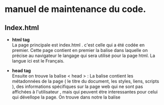 # manuel de maintenance du code.

## Index.html

  * <strong> html tag </strong>  
  La page principale est index.html . c'est celle qui a été codée en premier.
  Cette page contient en premier la balise <html lang="fr"> dans laquelle on précise au navigateur le langage qui sera utilisé pour la page html. La langue ici est le     Français.
  
 * <strong> head tag </strong>  
  Ensuite on trouve la balise < head > : La balise <head> contient les métadonnées de la page ( le titre du document, les styles, liens, scripts ), des informations         spécifiques sur la page web qui ne sont pas affichées à l'utilisateur , mais qui peuvent étre interessantes pour celui qui dévellope la page.
  On trouve dans notre <head> la balise <title> qui contient le titre de notre page HTML.
  et puis dans un second temps tout les differents liens et scripts qui permettent notre page de s'afficher correctement. exemple : lien vers le fichier css , liens vers   des scripts qui sont necessaires pour le chatbot , etc..
  Une remarque importante si on fait appel à des liens hypertextes externes, il faut que tout les lines commencent par HTTPS , sinon Github va juger que la connexion vers ce lien n'est pas sécurisé et bloquera donc l'accées à la page.
 
  * <strong> body tag </strong>  
   On peut dire que la balise <body> est decoupé en 3 principales partie : 
 1. la premiere partie contient la bare déroulante de la page, et qui represénte le Menu.  Cette bare se trouve déja sur presque toutes les pages de notre site, afin     de faciliter la navigation des utilisateurs dans le site. La bare déroulante a été developé avec du bootstrap , qu'on appelle à l'aide d'un <script> dans la partie    head.
    La bare de menu contient en tout 4 lien hypertextes. Le lien * Page principale qui te permet de revenir sur cette page quand tu es sur une autre page
    Le lien * Aide va te rediriger vers la page aide qui contient des informations sur l'utilisation du site web.
    le lien * Contacts te redirige vers une page dans laquelle on peut trouver un formulaire de contact pour laisser un message au propriétaire du site web.
    le lien * Decawish qui represente le nom du site web et qui est aussi un lien qui te redirige vers la page principale.
    Tout le code pour la bare déroulante se trouve dans la balise <header> </header>
 
   2. la deuxieme partie  contient les 6 articles et toutes les informations qui sont liées aux articles. Pour faire la mise-en page des articles ,on a du faire appel au fichier css du bootstrap. et afin d'afficher les informations liées aux articles ( images , prix , description ) on fait appel à un fichier javascript "affichage_articles.js" qui lui fait appel aussi à un fichier description.json qui contient toutes les informations liées aux articles sous format JSON.
tout le code lié à cette partie se trouve dans la balise <main> </main>

 3. La troisieme partie est la partie sur lauquelle le projet tourne, il s'agit du chatbot.
Globalement, il y a deux grandes catégories de chatterbots. On différencie les chatbots fonctionnant sur le principe du "pattern matching" (reconnaissance de mots-clés) et les chatbots basés sur le "deep learning" (apprentissage profond).
  Le chatbot que nous avons mis en place fonctionne sur le principe du "pattern matching" seulement. c'est à dire que le chatbot va revevoir un input "le message que l'utilisateur va envoyer" et le chatbot va chercher s'il a une réponse pour le message qu'il a reçu. tout ça est geré dans un fichier qui s'appelle bot.rive dans le dossier brain. 


 
